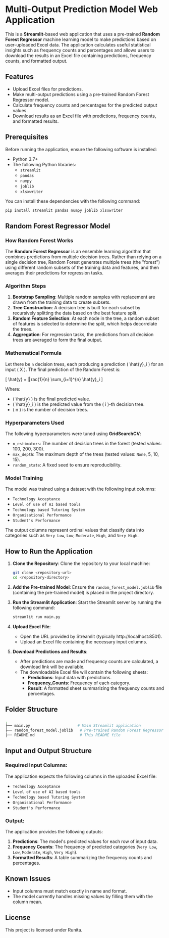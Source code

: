 
# Multi-Output Prediction Model Web Application

This is a **Streamlit**-based web application that uses a pre-trained **Random Forest Regressor** machine learning model to make predictions based on user-uploaded Excel data. The application calculates useful statistical insights such as frequency counts and percentages and allows users to download the results in an Excel file containing predictions, frequency counts, and formatted output.

## Features

- Upload Excel files for predictions.
- Make multi-output predictions using a pre-trained Random Forest Regressor model.
- Calculate frequency counts and percentages for the predicted output values.
- Download results as an Excel file with predictions, frequency counts, and formatted results.

## Prerequisites

Before running the application, ensure the following software is installed:

- Python 3.7+
- The following Python libraries:
  - `streamlit`
  - `pandas`
  - `numpy`
  - `joblib`
  - `xlsxwriter`

You can install these dependencies with the following command:

```bash
pip install streamlit pandas numpy joblib xlsxwriter
```

## Random Forest Regressor Model

### How Random Forest Works

The **Random Forest Regressor** is an ensemble learning algorithm that combines predictions from multiple decision trees. Rather than relying on a single decision tree, Random Forest generates multiple trees (the "forest") using different random subsets of the training data and features, and then averages their predictions for regression tasks.

### Algorithm Steps

1. **Bootstrap Sampling**: Multiple random samples with replacement are drawn from the training data to create subsets.
2. **Tree Construction**: A decision tree is built for each subset by recursively splitting the data based on the best feature split.
3. **Random Feature Selection**: At each node in the tree, a random subset of features is selected to determine the split, which helps decorrelate the trees.
4. **Aggregation**: For regression tasks, the predictions from all decision trees are averaged to form the final output.

### Mathematical Formula

Let there be `n` decision trees, each producing a prediction \( \hat{y}_i \) for an input \( X \). The final prediction of the Random Forest is:

\[
\hat{y} = rac{1}{n} \sum_{i=1}^{n} \hat{y}_i
\]

Where:
- \( \hat{y} \) is the final predicted value.
- \( \hat{y}_i \) is the predicted value from the \( i \)-th decision tree.
- \( n \) is the number of decision trees.

### Hyperparameters Used

The following hyperparameters were tuned using **GridSearchCV**:
- `n_estimators`: The number of decision trees in the forest (tested values: 100, 200, 300).
- `max_depth`: The maximum depth of the trees (tested values: `None`, 5, 10, 15).
- `random_state`: A fixed seed to ensure reproducibility.

### Model Training

The model was trained using a dataset with the following input columns:

- `Technology Acceptance`
- `Level of use of AI based tools`
- `Technology based Tutoring System`
- `Organisational Performance`
- `Student's Performance`

The output columns represent ordinal values that classify data into categories such as `Very Low`, `Low`, `Moderate`, `High`, and `Very High`.

## How to Run the Application

1. **Clone the Repository**:
   Clone the repository to your local machine:

   ```bash
   git clone <repository-url>
   cd <repository-directory>
   ```

2. **Add the Pre-trained Model**:
   Ensure the `random_forest_model.joblib` file (containing the pre-trained model) is placed in the project directory.

3. **Run the Streamlit Application**:
   Start the Streamlit server by running the following command:

   ```bash
   streamlit run main.py
   ```

4. **Upload Excel File**:
   - Open the URL provided by Streamlit (typically http://localhost:8501).
   - Upload an Excel file containing the necessary input columns.

5. **Download Predictions and Results**:
   - After predictions are made and frequency counts are calculated, a download link will be available.
   - The downloadable Excel file will contain the following sheets:
     - **Predictions**: Input data with predictions.
     - **Frequency_Counts**: Frequency of each category.
     - **Result**: A formatted sheet summarizing the frequency counts and percentages.

## Folder Structure

```bash
.
├── main.py                     # Main Streamlit application
├── random_forest_model.joblib   # Pre-trained Random Forest Regressor model (not included)
├── README.md                    # This README file
```

## Input and Output Structure

### Required Input Columns:

The application expects the following columns in the uploaded Excel file:

- `Technology Acceptance`
- `Level of use of AI based tools`
- `Technology based Tutoring System`
- `Organisational Performance`
- `Student's Performance`

### Output:

The application provides the following outputs:

1. **Predictions**: The model's predicted values for each row of input data.
2. **Frequency Counts**: The frequency of predicted categories (`Very Low`, `Low`, `Moderate`, `High`, `Very High`).
3. **Formatted Results**: A table summarizing the frequency counts and percentages.

## Known Issues

- Input columns must match exactly in name and format.
- The model currently handles missing values by filling them with the column mean.

## License

This project is licensed under Runita.
